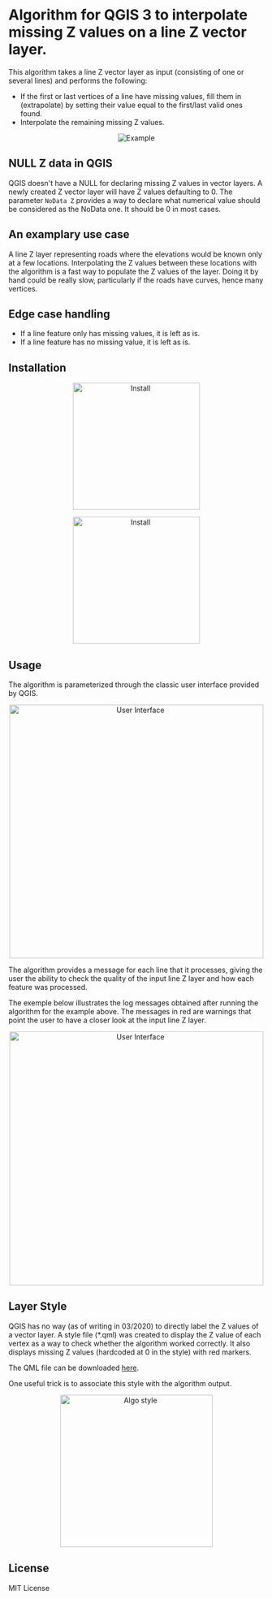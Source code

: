 # Algorithm for QGIS 3 to interpolate missing Z values on a line Z vector layer.

This algorithm takes a line Z vector layer as input (consisting of one
or several lines) and performs the following:
* If the first or last vertices of a line have missing values, fill them in (extrapolate) by setting their value equal to the first/last valid ones found.
* Interpolate the remaining missing Z values.

<p align="center"><img src="https://raw.githubusercontent.com/maximlt/qgis_interpolate_missing_z_line/master/example.png" alt="Example"/></p>

## NULL Z data in QGIS

QGIS doesn't have a NULL for declaring missing Z values in vector layers.
A newly created Z vector layer will have Z values defaulting to 0.
The parameter `NoData Z` provides a way to declare what numerical value should
be considered as the NoData one. It should be 0 in most cases.

## An examplary use case

A line Z layer representing roads where the elevations would be
known only at a few locations. Interpolating the Z values between
these locations with the algorithm is a fast way to populate the Z
values of the layer. Doing it by hand could be really slow, particularly if the roads have curves, hence many vertices.

## Edge case handling

* If a line feature only has missing values, it is left as is.
* If a line feature has no missing value, it is left as is.

## Installation

<p align="center"><img src="https://raw.githubusercontent.com/maximlt/qgis_interpolate_missing_z_line/master/install1.PNG" alt="Install" width=250/></p>
<p align="center"><img src="https://raw.githubusercontent.com/maximlt/qgis_interpolate_missing_z_line/master/install2.PNG" alt="Install" width=250/></p>

## Usage

The algorithm is parameterized through the classic user interface provided by QGIS.

<p align="center"><img src="https://raw.githubusercontent.com/maximlt/qgis_interpolate_missing_z_line/master/ui_parameters.PNG" alt="User Interface" width=500/></p>

The algorithm provides a message for each line that it processes,
giving the user the ability to check the quality of the
input line Z layer and how each feature was processed.

The exemple below illustrates the log messages obtained after running
the algorithm for the example above. The messages in red are warnings
that point the user to have a closer look at the input line Z layer.

<p align="center"><img src="https://raw.githubusercontent.com/maximlt/qgis_interpolate_missing_z_line/master/ui_log.PNG" alt="User Interface" width=500/></p>

## Layer Style

QGIS has no way (as of writing in 03/2020) to directly label the Z values
of a vector layer. A style file (*.qml) was created to display the Z value of each vertex as a way to check whether the algorithm worked correctly. It also displays missing Z values (hardcoded at 0 in the style) with red markers.

The QML file can be downloaded [here](./display_and_label_z_vertices.qml).

One useful trick is to associate this style with the algorithm output.

<p align="center"><img src="https://raw.githubusercontent.com/maximlt/qgis_interpolate_missing_z_line/master/algo_style.PNG" alt="Algo style" width=300/></p>

## License

MIT License